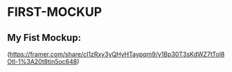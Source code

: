 # FIRST-MOCKUP
## My Fist Mockup:
(https://framer.com/share/cI1zRxy3yQHyHTaypqm9/y1Bp30T3sKdWZ7tTol8Otl-1%3A20t8tin5oc648)
